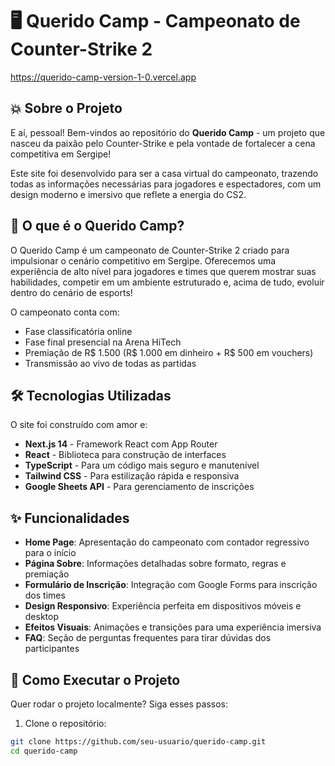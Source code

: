 # 🖥️ Querido Camp - Campeonato de Counter-Strike 2

https://querido-camp-version-1-0.vercel.app

## 💥 Sobre o Projeto

E aí, pessoal! Bem-vindos ao repositório do **Querido Camp** - um projeto que nasceu da paixão pelo Counter-Strike e pela vontade de fortalecer a cena competitiva em Sergipe!

Este site foi desenvolvido para ser a casa virtual do campeonato, trazendo todas as informações necessárias para jogadores e espectadores, com um design moderno e imersivo que reflete a energia do CS2.

## 🚀 O que é o Querido Camp?

O Querido Camp é um campeonato de Counter-Strike 2 criado para impulsionar o cenário competitivo em Sergipe. Oferecemos uma experiência de alto nível para jogadores e times que querem mostrar suas habilidades, competir em um ambiente estruturado e, acima de tudo, evoluir dentro do cenário de esports!

O campeonato conta com:
- Fase classificatória online
- Fase final presencial na Arena HiTech
- Premiação de R$ 1.500 (R$ 1.000 em dinheiro + R$ 500 em vouchers)
- Transmissão ao vivo de todas as partidas

## 🛠️ Tecnologias Utilizadas

O site foi construído com amor e:

- **Next.js 14** - Framework React com App Router
- **React** - Biblioteca para construção de interfaces
- **TypeScript** - Para um código mais seguro e manutenível
- **Tailwind CSS** - Para estilização rápida e responsiva
- **Google Sheets API** - Para gerenciamento de inscrições

## ✨ Funcionalidades

- **Home Page**: Apresentação do campeonato com contador regressivo para o início
- **Página Sobre**: Informações detalhadas sobre formato, regras e premiação
- **Formulário de Inscrição**: Integração com Google Forms para inscrição dos times
- **Design Responsivo**: Experiência perfeita em dispositivos móveis e desktop
- **Efeitos Visuais**: Animações e transições para uma experiência imersiva
- **FAQ**: Seção de perguntas frequentes para tirar dúvidas dos participantes

## 🚦 Como Executar o Projeto

Quer rodar o projeto localmente? Siga esses passos:

1. Clone o repositório:
```bash
git clone https://github.com/seu-usuario/querido-camp.git
cd querido-camp

